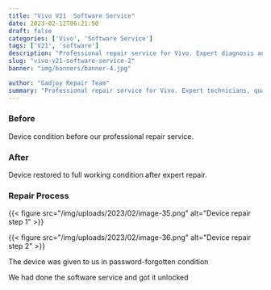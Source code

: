 ```yaml
---
title: "Vivo V21  Software Service"
date: 2023-02-12T06:21:50
draft: false
categories: ['Vivo', 'Software Service']
tags: ['V21', 'software']
description: "Professional repair service for Vivo. Expert diagnosis and quality repairs in Bangalore."
slug: "vivo-v21-software-service-2"
banner: "img/banners/banner-4.jpg"

author: "Gadjoy Repair Team"
summary: "Professional repair service for Vivo. Expert technicians, quality parts, warranty included."
---
```



### Before

Device condition before our professional repair service.

### After

Device restored to full working condition after expert repair.

### Repair Process

{{< figure src="/img/uploads/2023/02/image-35.png" alt="Device repair step 1" >}}

{{< figure src="/img/uploads/2023/02/image-36.png" alt="Device repair step 2" >}}


The device was given to us in password-forgotten condition

We had done the software service and got it unlocked